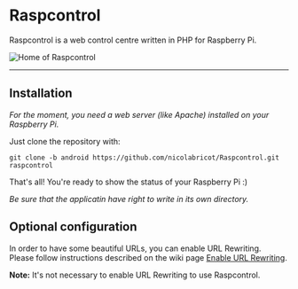 # Raspcontrol

Raspcontrol is a web control centre written in PHP for Raspberry Pi.

![Home of Raspcontrol](raspcontrol-home.png)

***


## Installation

_For the moment, you need a web server (like Apache) installed on your Raspberry Pi._

Just clone the repository with:

	git clone -b android https://github.com/nicolabricot/Raspcontrol.git raspcontrol

That's all! You're ready to show the status of your Raspberry Pi :)

_Be sure that the applicatin have right to write in its own directory._

## Optional configuration

In order to have some beautiful URLs, you can enable URL Rewriting.  
Please follow instructions described on the wiki page [Enable URL Rewriting](https://github.com/Bioshox/Raspcontrol/wiki/Enable-URL-Rewriting).

__Note:__ It's not necessary to enable URL Rewriting to use Raspcontrol.

